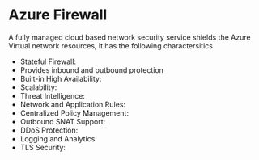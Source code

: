 # Azure Firewall

A fully managed cloud based network security service shields the Azure Virtual network resources, it has the following charactersitics
- Stateful Firewall: 
- Provides inbound and outbound protection
- Built-in High Availability:
- Scalability:
- Threat Intelligence:
- Network and Application Rules:
- Centralized Policy Management:
- Outbound SNAT Support:
- DDoS Protection:
- Logging and Analytics:
- TLS Security: